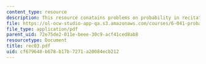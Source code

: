```yaml
---
content_type: resource
description: This resource conatains problems on probability in recitation three.
file: https://ol-ocw-studio-app-qa.s3.amazonaws.com/courses/6-041-probabilistic-systems-analysis-and-applied-probability-spring-2006/cf679648b678b17b7271a20084ecb212_rec03.pdf
file_type: application/pdf
parent_uid: 72e75de2-011e-beee-30c9-acf41ced8ab8
resourcetype: Document
title: rec03.pdf
uid: cf679648-b678-b17b-7271-a20084ecb212
---
```

